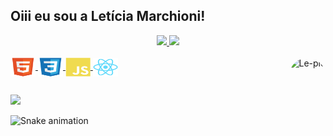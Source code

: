 ## Oiii eu sou a Letícia Marchioni!
<div align="center">
  <a href="https://github.com/lemarchioni">
  <img height="48%" src="https://github-readme-stats.vercel.app/api?username=lemarchioni&show_icons=true&theme=radical&include_all_commits=true&count_private=true"/>
  <img height="48%" src="https://github-readme-stats.vercel.app/api/top-langs/?username=lemarchioni&layout=compact&langs_count=7&theme=radical"/>
</div>
<div style="display: inline_block"><br>
  <img align="center" alt="Le-HTML" height="30" width="40" src="https://raw.githubusercontent.com/devicons/devicon/master/icons/html5/html5-original.svg">
  <img align="center" alt="Le-CSS" height="30" width="40" src="https://raw.githubusercontent.com/devicons/devicon/master/icons/css3/css3-original.svg">
  <img align="center" alt="Le-Js" height="30" width="40" src="https://raw.githubusercontent.com/devicons/devicon/master/icons/javascript/javascript-plain.svg">
  <img align="center" alt="Le-React" height="30" width="40" src="https://raw.githubusercontent.com/devicons/devicon/master/icons/react/react-original.svg">
  <img align="right" alt="Le-pic" height="150" style="border-radius:50px;" src="https://i.ibb.co/xMnYXK8/20220804220825.png" >
</div>
  
  ##
 
<div> 
  <a href = "mailto:leticiamarchionidossantos@gmail.com"><img src="https://img.shields.io/badge/Gmail-D14836?style=for-the-badge&logo=gmail&logoColor=white" target="_blank"></a>
 
  ![Snake animation](https://github.com/lemarchioni/lemarchioni/blob/output/github-contribution-grid-snake.svg)
 
</div>
